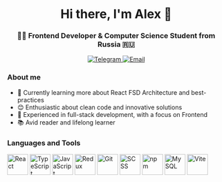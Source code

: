 <div id="header" align="center">
  <h1 >Hi there, I'm Alex 👋</h1>
  <h3>👨‍💻 Frontend Developer & Computer Science Student from Russia 🇷🇺</h2>
</div>
<p align="center">
  <a href="https://t.me/avr_03">
    <img src="https://img.shields.io/badge/Telegram-2CA5E0?style=for-the-badge&logo=telegram&logoColor=white" alt="Telegram">
  </a>
  <a href="mailto:averyanovv.a@yandex.ru">
    <img src="https://img.shields.io/badge/Email-D14836?style=for-the-badge&logo=gmail&logoColor=white" alt="Email">
  </a>
</p>

### About me
- 🌱 Currently learning more about React FSD Architecture and best-practices
- 😊 Enthusiastic about clean code and innovative solutions
- 💼 Experienced in full-stack development, with a focus on Frontend
- 📚 Avid reader and lifelong learner

### Languages and Tools
<p>
  <img src="https://img.icons8.com/color/48/000000/react-native.png" width="48" height="48" alt="React" title="React" />
  <img src="https://img.icons8.com/color/48/000000/typescript.png" width="48" height="48" alt="TypeScript" title="TypeScript" />
  <img src="https://img.icons8.com/color/48/000000/javascript.png" width="48" height="48" alt="JavaScript" title="JavaScript" />
  <img src="https://img.icons8.com/color/48/000000/redux.png" width="48" height="48" alt="Redux" title="Redux" />
  <img src="https://img.icons8.com/color/48/000000/git.png" width="48" height="48" alt="Git" title="Git" />
  <img src="https://img.icons8.com/color/48/000000/sass-avatar.png" width="48" height="48" alt="SCSS" title="SCSS" />
  <img src="https://img.icons8.com/color/48/000000/npm.png" width="48" height="48" alt="npm" title="npm" />
  <img src="https://img.icons8.com/fluency/48/000000/mysql-logo.png" width="48" height="48" alt="MySQL" title="MySQL" />
  <img src="https://vitejs.dev/logo.svg" width="48" height="48" alt="Vite" title="Vite" />
</p>

